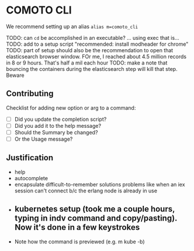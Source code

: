 # COMOTO CLI

We recommend setting up an alias `alias m=comoto_cli`

TODO: can `cd` be accomplished in an executable? ... using exec that is...
TODO: add to a setup script "recommended: install modheader for chrome"
TODO: part of setup should also be the recommendation to open that elasticsearch browser window. FOr me, I reached about 4.5 million records in 8 or 9 hours.
  That's half a mil each hour
TODO: make a note that bouncing the containers during the elasticsearch step will kill that step. Beware

## Contributing

Checklist for adding new option or arg to a command:

- [ ] Did you update the completion script?
- [ ] Did you add it to the help message?
- [ ] Should the Summary be changed?
- [ ] Or the Usage message?

## Justification

- help
- autocomplete
- encapsulate difficult-to-remember solutions problems like when an iex session can't connect b/c the erlang node is already in use
- kubernetes setup (took me a couple hours, typing in indv command and copy/pasting). Now it's done in a few keystrokes
    -
- Note how the command is previewed (e.g. m kube -b)
